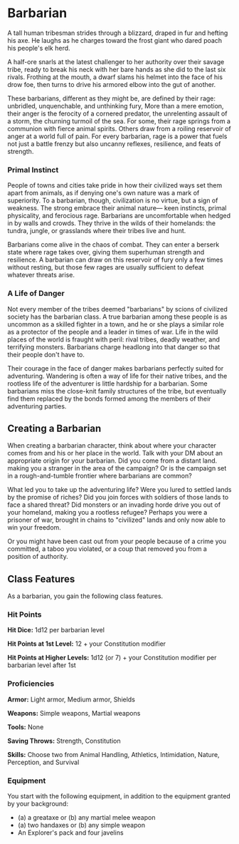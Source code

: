 # Barbarian

A tall human tribesman strides through a blizzard,
draped in fur and hefting his axe. He laughs as he
charges toward the frost giant who dared poach his
people's elk herd.

A half-ore snarls at the latest challenger to her
authority over their savage tribe, ready to break his neck
with her bare hands as she did to the last six rivals.
Frothing at the mouth, a dwarf slams his helmet into
the face of his drow foe, then turns to drive his armored
elbow into the gut of another.

These barbarians, different as they might be, are
defined by their rage: unbridled, unquenchable, and
unthinking fury, More than a mere emotion, their anger
is the ferocity of a cornered predator, the unrelenting
assault of a storm, the churning turmoil of the sea.
For some, their rage springs from a communion
with fierce animal spirits. Others draw from a roiling
reservoir of anger at a world full of pain. For every
barbarian, rage is a power that fuels not just a battle
frenzy but also uncanny reflexes, resilience, and
feats of strength.

### Primal Instinct
People of towns and cities take pride in how their
civilized ways set them apart from animals, as if
denying one's own nature was a mark of superiority. To
a barbarian, though, civilization is no virtue, but a sign
of weakness. The strong embrace their animal nature—
keen instincts, primal physicality, and ferocious rage.
Barbarians are uncomfortable when hedged in by walls
and crowds. They thrive in the wilds of their homelands:
the tundra, jungle, or grasslands where their tribes
live and hunt.

Barbarians come alive in the chaos of combat.
They can enter a berserk state where rage takes over,
giving them superhuman strength and resilience. A
barbarian can draw on this reservoir of fury only a few
times without resting, but those few rages are usually
sufficient to defeat whatever threats arise.

### A Life of Danger

Not every member of the tribes deemed "barbarians"
by scions of civilized society has the barbarian class. A
true barbarian among these people is as uncommon as
a skilled fighter in a town, and he or she plays a similar
role as a protector of the people and a leader in times
of war. Life in the wild places of the world is fraught
with peril: rival tribes, deadly weather, and terrifying
monsters. Barbarians charge headlong into that danger
so that their people don't have to.

Their courage in the face of danger makes barbarians
perfectly suited for adventuring. Wandering is often a
way of life for their native tribes, and the rootless life of
the adventurer is little hardship for a barbarian. Some
barbarians miss the close-knit family structures of the
tribe, but eventually find them replaced by the bonds
formed among the members of their adventuring parties.

## Creating a Barbarian

When creating a barbarian character, think about where
your character comes from and his or her place in the
world. Talk with your DM about an appropriate origin
for your barbarian. Did you come from a distant land.
making you a stranger in the area of the campaign?
Or is the campaign set in a rough-and-tumble frontier
where barbarians are common?

What led you to take up the adventuring life? Were you
lured to settled lands by the promise of riches? Did you
join forces with soldiers of those lands to face a shared
threat? Did monsters or an invading horde drive you
out of your homeland, making you a rootless refugee?
Perhaps you were a prisoner of war, brought in chains to
"civilized" lands and only now able to win your freedom.

Or you might have been cast out from your people
because of a crime you committed, a taboo you violated,
or a coup that removed you from a position of authority.

## Class Features
As a barbarian, you gain the following class features.

### Hit Points
**Hit Dice:** 1d12 per barbarian level

**Hit Points at 1st Level:** 12 + your Constitution modifier

**Hit Points at Higher Levels:** 1d12 (or 7) + your
Constitution modifier per barbarian level after 1st

### Proficiencies
**Armor:** Light armor, Medium armor, Shields

**Weapons:** Simple weapons, Martial weapons

**Tools:** None

**Saving Throws:** Strength, Constitution

**Skills:** Choose two from Animal Handling, Athletics,
Intimidation, Nature, Perception, and Survival

### Equipment
You start with the following equipment, in addition to
the equipment granted by your background:
* (a) a greataxe or (b) any martial melee weapon
* (a) two handaxes or (b) any simple weapon
* An Explorer's pack and four javelins

